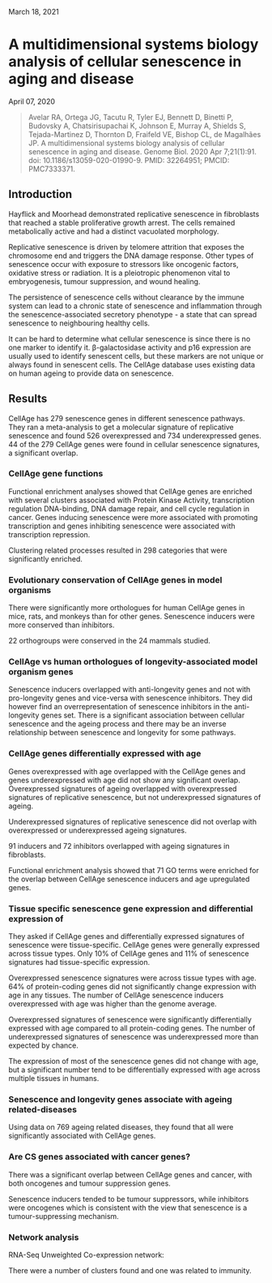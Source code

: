 March 18, 2021

# A multidimensional systems biology analysis of cellular senescence in aging and disease

April 07, 2020

> Avelar RA, Ortega JG, Tacutu R, Tyler EJ, Bennett D, Binetti P, Budovsky A,
> Chatsirisupachai K, Johnson E, Murray A, Shields S, Tejada-Martinez D,
> Thornton D, Fraifeld VE, Bishop CL, de Magalhães JP. A multidimensional
> systems biology analysis of cellular senescence in aging and disease. Genome
> Biol. 2020 Apr 7;21(1):91. doi: 10.1186/s13059-020-01990-9. PMID: 32264951;
> PMCID: PMC7333371.

## Introduction

Hayflick and Moorhead demonstrated replicative senescence in fibroblasts that
reached a stable proliferative growth arrest. The cells remained metabolically
active and had a distinct vacuolated morphology.

Replicative senescence is driven by telomere attrition that exposes the
chromosome end and triggers the DNA damage response. Other types of senescence
occur with exposure to stressors like oncogenic factors, oxidative stress or
radiation. It is a pleiotropic phenomenon vital to embryogenesis, tumour
suppression, and wound healing.

The persistence of senescence cells without clearance by the immune system can
lead to a chronic state of senescence and inflammation through the
senescence-associated secretory phenotype - a state that can spread senescence
to neighbouring healthy cells.

It can be hard to determine what cellular senescence is since there is no one
marker to identify it. β-galactosidase activity and p16 expression are usually
used to identify senescent cells, but these markers are not unique or always
found in senescent cells. The CellAge database uses existing data on human
ageing to provide data on senescence.

## Results

CellAge has 279 senescence genes in different senescence pathways. They ran a
meta-analysis to get a molecular signature of replicative senescence and found
526 overexpressed and 734 underexpressed genes. 44 of the 279 CellAge genes were
found in cellular senescence signatures, a significant overlap.

### CellAge gene functions

Functional enrichment analyses showed that CellAge genes are enriched with
several clusters associated with Protein Kinase Activity, transcription
regulation DNA-binding, DNA damage repair, and cell cycle regulation in cancer.
Genes inducing senescence were more associated with promoting transcription and
genes inhibiting senescence were associated with transcription repression.

Clustering related processes resulted in 298 categories that were significantly
enriched.

### Evolutionary conservation of CellAge genes in model organisms

There were significantly more orthologues for human CellAge genes in mice, rats,
and monkeys than for other genes. Senescence inducers were more conserved than
inhibitors.

22 orthogroups were conserved in the 24 mammals studied.

### CellAge vs human orthologues of longevity-associated model organism genes

Senescence inducers overlapped with anti-longevity genes and not with
pro-longevity genes and vice-versa with senescence inhibitors. They did however
find an overrepresentation of senescence inhibitors in the anti-longevity genes
set. There is a significant association between cellular senescence and the
ageing process and there may be an inverse relationship between senescence and
longevity for some pathways.

### CellAge genes differentially expressed with age

Genes overexpressed with age overlapped with the CellAge genes and genes
underexpressed with age did not show any significant overlap. Overexpressed
signatures of ageing overlapped with overexpressed signatures of replicative
senescence, but not underexpressed signatures of ageing.

Underexpressed signatures of replicative senescence did not overlap with
overexpressed or underexpressed ageing signatures.

91 inducers and 72 inhibitors overlapped with ageing signatures in fibroblasts.

Functional enrichment analysis showed that 71 GO terms were enriched for the
overlap between CellAge senescence inducers and age upregulated genes.

### Tissue specific senescence gene expression and differential expression of

They asked if CellAge genes and differentially expressed signatures of
senescence were tissue-specific. CellAge genes were generally expressed across
tissue types. Only 10% of CellAge genes and 11% of senescence signatures had
tissue-specific expression.

Overexpressed senescence signatures were across tissue types with age. 64% of
protein-coding genes did not significantly change expression with age in any
tissues. The number of CellAge senescence inducers overexpressed with age was
higher than the genome average.

Overexpressed signatures of senescence were significantly differentially
expressed with age compared to all protein-coding genes. The number of
underexpressed signatures of senescence was underexpressed more than expected by
chance.

The expression of most of the senescence genes did not change with age, but a
significant number tend to be differentially expressed with age across multiple
tissues in humans.

### Senescence and longevity genes associate with ageing related-diseases

Using data on 769 ageing related diseases, they found that all were
significantly associated with CellAge genes.

### Are CS genes associated with cancer genes?

There was a significant overlap between CellAge genes and cancer, with both
oncogenes and tumour suppression genes.

Senescence inducers tended to be tumour suppressors, while inhibitors were
oncogenes which is consistent with the view that senescence is a
tumour-suppressing mechanism.

### Network analysis

RNA-Seq Unweighted Co-expression network:

There were a number of clusters found and one was related to immunity.
